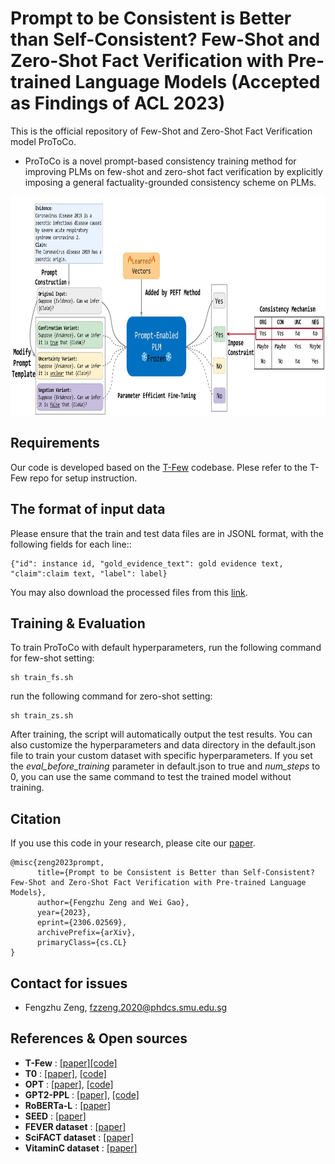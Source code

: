 # Prompt to be Consistent is Better than Self-Consistent? Few-Shot and Zero-Shot Fact Verification with Pre-trained Language Models (Accepted as Findings of ACL 2023) 

This is the official repository of Few-Shot and Zero-Shot Fact Verification model ProToCo. 

- ProToCo is a novel prompt-based consistency training method for improving PLMs on few-shot and zero-shot fact verification by explicitly imposing a general factuality-grounded consistency scheme on PLMs.


<p align="center">
<img src="misc/model.jpg" height=350>
</p>


## Requirements

Our code is developed based on the [T-Few](https://github.com/r-three/t-few) codebase. Plese refer to the T-Few repo for setup instruction.

## The format of input data
Please ensure that the train and test data files are in JSONL format, with the following fields for each line::
 ```
 {"id": instance id, "gold_evidence_text": gold evidence text, "claim":claim text, "label": label}
 ```
You may also download the processed files from this [link](https://drive.google.com/drive/folders/1FkEYlEn0HCAP8NlWWUIsLGam4ixlFBOp?usp=sharing).

## Training & Evaluation

To train ProToCo with default hyperparameters, run the following command for few-shot setting:
```
sh train_fs.sh
```
run the following command for zero-shot setting:
```
sh train_zs.sh
```
After training, the script will automatically output the test results. You can also customize the hyperparameters and data directory in the default.json file to train your custom dataset with specific hyperparameters. If you set the *eval_before_training* parameter in default.json to true and *num_steps* to 0, you can use the same command to test the trained model without training.

## Citation

If you use this code in your research, please cite our [paper](https://arxiv.org/abs/2306.02569).

```
@misc{zeng2023prompt,
      title={Prompt to be Consistent is Better than Self-Consistent? Few-Shot and Zero-Shot Fact Verification with Pre-trained Language Models}, 
      author={Fengzhu Zeng and Wei Gao},
      year={2023},
      eprint={2306.02569},
      archivePrefix={arXiv},
      primaryClass={cs.CL}
}
```

## Contact for issues
- Fengzhu Zeng, fzzeng.2020@phdcs.smu.edu.sg

## References & Open sources

- **T-Few** : [[paper]](https://openreview.net/forum?id=rBCvMG-JsPd)[[code]](https://github.com/r-three/t-few)
- **T0** : [[paper]](https://openreview.net/forum?id=9Vrb9D0WI4), [[code]](https://github.com/bigscience-workshop/t-zero)
- **OPT** : [[paper]](https://arxiv.org/abs/2205.01068), [[code]](https://huggingface.co/docs/transformers/model_doc/opt)
- **GPT2-PPL** : [[paper]](https://aclanthology.org/2021.naacl-main.158.pdf), [[code]](https://github.com/HLTCHKUST/Perplexity-FactChecking)
- **RoBERTa-L** : [[paper]](https://arxiv.org/abs/1907.11692)
- **SEED** : [[paper]](https://www.ncbi.nlm.nih.gov/pmc/articles/PMC9680879/)
- **FEVER dataset** : [[paper]](https://aclanthology.org/N18-1074/)
- **SciFACT dataset** : [[paper]](https://aclanthology.org/2020.emnlp-main.609/)
- **VitaminC dataset** : [[paper]](https://aclanthology.org/2021.naacl-main.52/)
